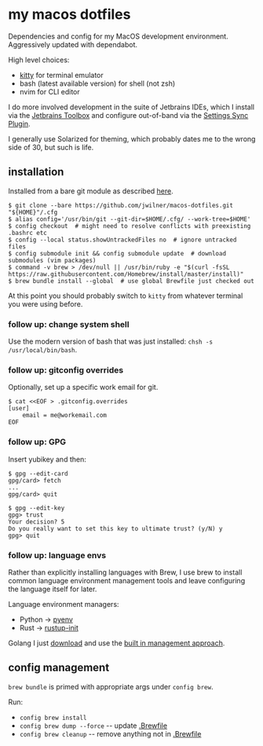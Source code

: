 # my macos dotfiles

Dependencies and config for my MacOS development environment. Aggressively updated with dependabot.

High level choices:

- [kitty](https://sw.kovidgoyal.net/kitty/) for terminal emulator
- bash (latest available version) for shell (not zsh)
- nvim for CLI editor

I do more involved development in the suite of Jetbrains IDEs, which I install via the [Jetbrains
Toolbox](https://www.jetbrains.com/toolbox-app/) and configure out-of-band via the [Settings Sync
Plugin](https://www.jetbrains.com/help/idea/sharing-your-ide-settings.html#IDE_settings_sync).

I generally use Solarized for theming, which probably dates me to the wrong side of 30, but such is life.

## installation

Installed from a bare git module as described [here](https://www.atlassian.com/git/tutorials/dotfiles).

```shell
$ git clone --bare https://github.com/jwilner/macos-dotfiles.git "${HOME}"/.cfg
$ alias config='/usr/bin/git --git-dir=$HOME/.cfg/ --work-tree=$HOME'
$ config checkout  # might need to resolve conflicts with preexisting .bashrc etc
$ config --local status.showUntrackedFiles no  # ignore untracked files
$ config submodule init && config submodule update  # download submodules (vim packages)
$ command -v brew > /dev/null || /usr/bin/ruby -e "$(curl -fsSL https://raw.githubusercontent.com/Homebrew/install/master/install)"
$ brew bundle install --global  # use global Brewfile just checked out
```

At this point you should probably switch to `kitty` from whatever terminal you were using before.

### follow up: change system shell

Use the modern version of bash that was just installed: `chsh -s /usr/local/bin/bash`.

### follow up: gitconfig overrides

Optionally, set up a specific work email for git.

```shell
$ cat <<EOF > .gitconfig.overrides
[user]
    email = me@workemail.com
EOF
```

### follow up: GPG

Insert yubikey and then:

```shell
$ gpg --edit-card
gpg/card> fetch
...
gpg/card> quit

$ gpg --edit-key
gpg> trust
Your decision? 5
Do you really want to set this key to ultimate trust? (y/N) y
gpg> quit
```

### follow up: language envs

Rather than explicitly installing languages with Brew, I use brew to install common language environment management tools and leave configuring the language itself for later.

Language environment managers:
- Python -> [pyenv](https://github.com/pyenv/pyenv)
- Rust -> [rustup-init](https://github.com/rust-lang/rustup/blob/master/rustup-init.sh)

Golang I just [download](https://go.dev/dl/) and use the [built in management approach](https://go.dev/doc/manage-install).

## config management

`brew bundle` is primed with appropriate args under `config brew`.

Run:
- `config brew install`
- `config brew dump --force` -- update [.Brewfile](.Brewfile)
- `config brew cleanup` -- remove anything not in [.Brewfile](.Brewfile)
